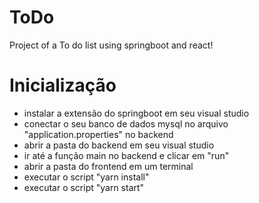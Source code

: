 # ToDo
Project of a To do list using springboot and react!

# Inicialização

- instalar a extensão do springboot em seu visual studio 
- conectar o seu banco de dados mysql no arquivo "application.properties" no backend
- abrir a pasta do backend em seu visual studio
- ir até a função main no backend e clicar em "run"
- abrir a pasta do frontend em um terminal
- executar o script "yarn install"
- executar o script "yarn start"



